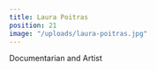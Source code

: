 ```yaml
---
title: Laura Poitras
position: 21
image: "/uploads/laura-poitras.jpg"
---
```


Documentarian and Artist
